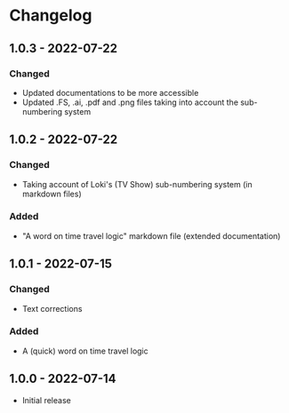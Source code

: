 # Changelog

## 1.0.3 - 2022-07-22

### Changed
- Updated documentations to be more accessible
- Updated .FS, .ai, .pdf and .png files taking into account the sub-numbering system

## 1.0.2 - 2022-07-22

### Changed
- Taking account of Loki's (TV Show) sub-numbering system (in markdown files)

### Added
- "A word on time travel logic" markdown file (extended documentation)

## 1.0.1 - 2022-07-15

### Changed
- Text corrections

### Added
- A (quick) word on time travel logic

## 1.0.0 - 2022-07-14
- Initial release